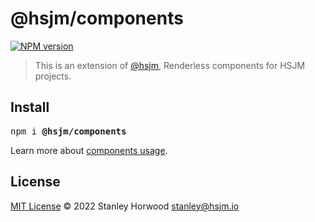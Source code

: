 # @hsjm/components

[![NPM version](https://img.shields.io/npm/v/@hsjm/components?color=a1b858)](https://www.npmjs.com/package/@hsjm/components)

> This is an extension of [@hsjm](https://github.com/hsjm-io/hsjm), Renderless components for HSJM projects.

## Install

<pre class='language-bash'>
npm i <b>@hsjm/components</b>
</pre>

Learn more about [components usage](https://docs.hsjm.io/guide/components).

## License

[MIT License](https://github.com/hsjm-io/hsjm/blob/master/LICENSE) © 2022 Stanley Horwood <stanley@hsjm.io>
  